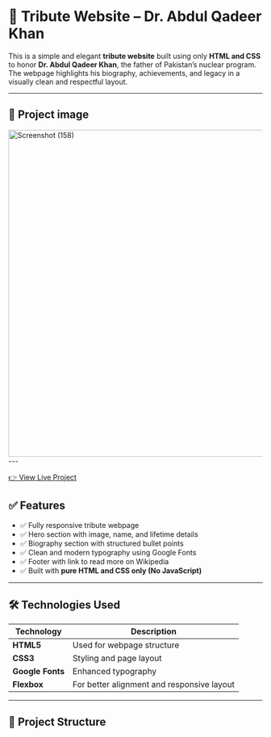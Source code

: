 
# 🌟 Tribute Website – Dr. Abdul Qadeer Khan

This is a simple and elegant **tribute website** built using only **HTML and CSS** to honor **Dr. Abdul Qadeer Khan**, the father of Pakistan’s nuclear program. The webpage highlights his biography, achievements, and legacy in a visually clean and respectful layout.

---

## 📸 Project image

<img width="1219" height="648" alt="Screenshot (158)" src="https://github.com/user-attachments/assets/b1578467-60ab-4e78-ae36-cdde3f56dba6" />
---

[👉 View Live Project](https://the-tribute-website-1.netlify.app/)



## ✅ Features

- ✅ Fully responsive tribute webpage  
- ✅ Hero section with image, name, and lifetime details  
- ✅ Biography section with structured bullet points  
- ✅ Clean and modern typography using Google Fonts  
- ✅ Footer with link to read more on Wikipedia  
- ✅ Built with **pure HTML and CSS only (No JavaScript)**

---

## 🛠 Technologies Used

| Technology | Description |
|------------|-------------|
| **HTML5**  | Used for webpage structure |
| **CSS3**   | Styling and page layout |
| **Google Fonts** | Enhanced typography |
| **Flexbox** | For better alignment and responsive layout |

---

## 📁 Project Structure

